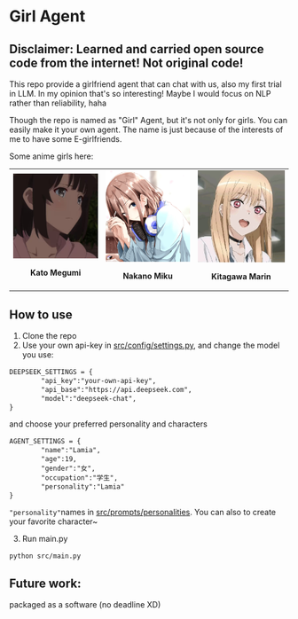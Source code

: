 # Girl Agent    
Disclaimer: Learned and carried open source code from the internet! Not original code!           
--------------
This repo provide a girlfriend agent that can chat with us, also my first trial in LLM.
In my opinion that's so interesting! Maybe I would focus on NLP rather than reliability, haha

Though the repo is named as "Girl" Agent, but it's not only for girls. You can easily make it your own agent. The name is just because of the interests of me to have some E-girlfriends.     

Some anime girls here:    
<table>
  <tr>
    <td align="center">
      <img src="assets/kato.JPG" alt="Kato Megumi" width=250"><br>
      <p><b>Kato Megumi</b></p>
    </td>
    <td align="center">
      <img src="assets/miku.png" alt="Nakano Miku" width="250"><br>
      <p><b>Nakano Miku</b></p>
    </td>    
    <td align="center">
      <img src="assets/marin.JPG" alt="Kitagawa Marin" width="250"><br>
      <p><b>Kitagawa Marin</b></p>
    </td>
  </tr>
</table>    

## How to use 
1. Clone the repo         
2. Use your own api-key in [src/config/settings.py](src/config/settings.py),  and change the model you use:      
```
DEEPSEEK_SETTINGS = {
        "api_key":"your-own-api-key",
        "api_base":"https://api.deepseek.com",
        "model":"deepseek-chat",
}
```
and choose your preferred personality and characters        
```
AGENT_SETTINGS = {
        "name":"Lamia",
        "age":19,
        "gender":"女",
        "occupation":"学生",
        "personality":"Lamia"
}
```
`"personality"`names in [src/prompts/personalities](src/prompts/personalities). You can also to create your favorite character~      

3. Run main.py        
```
python src/main.py
```

## Future work:        
packaged as a software (no deadline XD)